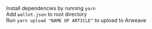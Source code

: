 Install dependencies by running `yarn`</br>
Add `wallet.json` to root directory</br>
Run `yarn upload "NAME OF ARTICLE"` to upload to Arweave